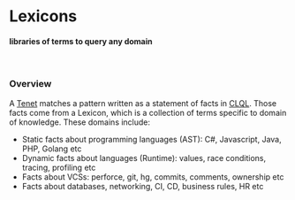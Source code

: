 # Lexicons
#### libraries of terms to query any domain  

<br/>
 
### Overview

A [Tenet](/tenet) matches a pattern written as a statement of facts in [CLQL](/clql). Those facts come from a Lexicon, which is a collection of terms specific to domain of knowledge. These domains include:
 
- Static facts about programming languages (AST): C#, Javascript, Java, PHP, Golang etc
- Dynamic facts about languages (Runtime): values, race conditions, tracing, profiling etc
- Facts about VCSs: perforce, git, hg, commits, comments, ownership etc
- Facts about databases, networking, CI, CD, business rules, HR etc